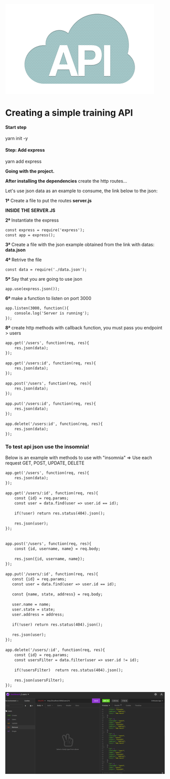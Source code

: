 
![Imagem][api]

[api]: api_image.png 

# Creating a simple training API

#### Start step

yarn init -y

#### Step: Add express

yarn add  express

__Going with the project.__

**After installing the dependencies** create the http routes...

Let's use json data as an example to consume, the link below to the json:


**1ª** Create a file to put the routes
**server.js**


**INSIDE THE SERVER.JS**

**2ª** Instantiate the express  

```
const express = require('express');
const app = express();
```

**3ª** Create a file with the json example obtained from the link with datas:
**data.json**

**4ª** Retrive the file  
```
const data = require('./data.json');
```

**5ª** Say that you are going to use json  
```
app.use(express.json());
```
**6ª** make a function to listen on port 3000
```
app.listen(3000, function(){
    console.log('Server is running');
});
```
**8ª** create http methods with callback function, 
you must pass you endpoint > users

```
app.get('/users', function(req, res){
    res.json(data);
});

app.get('/users:id', function(req, res){
    res.json(data);
});

app.post('/users', function(req, res){
    res.json(data);
});

app.put('/users:id', function(req, res){
    res.json(data);
});

app.delete('/users:id', function(req, res){
    res.json(data);
});
```

### To test api json use the insomnia!

Below is an example with methods to use with "insomnia" => Use each request GET, POST, UPDATE, DELETE
```
app.get('/users', function(req, res){
    res.json(data);
});

app.get('/users/:id', function(req, res){
    const {id} = req.params;
    const user = data.find(user => user.id == id);

    if(!user) return res.status(404).json();

    res.json(user);
});


app.post('/users', function(req, res){
    const {id, username, name} = req.body;

    res.json({id, username, name});
});

app.put('/users/:id', function(req, res){
   const {id} = req.params;
   const user = data.find(user => user.id == id);

   const {name, state, address} = req.body;

   user.name = name;
   user.state = state;
   user.address = address;

   if(!user) return res.status(404).json();

   res.json(user);
});

app.delete('/users/:id', function(req, res){
    const {id} = req.params;
    const usersFilter = data.filter(user => user.id != id);

    if(!usersFilter)  return res.status(404).json();

    res.json(usersFilter);
});

```

![Imagem][insomnia]

[insomnia]: insomnia.png 

